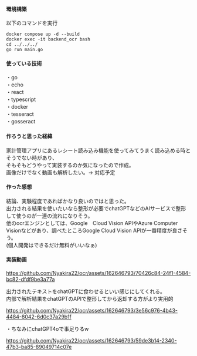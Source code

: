 

#### 環境構築  
以下のコマンドを実行  
```
docker compose up -d --build
docker exec -it backend_ocr bash
cd ../../../
go run main.go
```
    
#### 使っている技術  
・go  
・echo  
・react  
・typescript  
・docker  
・tesseract  
・gosseract  

  
#### 作ろうと思った経緯  
家計管理アプリにあるレシート読み込み機能を使ってみてうまく読み込める時とそうでない時があり、  
そもそもどうやって実装するのか気になったので作成。  
画像だけでなく動画も解析したい。→ 対応予定  

  
#### 作った感想  
結論、実験程度であればかなり良いのではと思った。  
出力される結果を使いたいなら整形が必要でchatGPTなどのAIサービスで整形して使うのが一連の流れになりそう。  
他のocrエンジンとしては、Google　Cloud Vision APIやAzure Computer Visionなどがあり、調べたところGoogle Cloud Vision APIが一番精度が良さそう。  
(個人開発はできるだけ無料がいいなぁ)  

  
#### 実装動画


https://github.com/Nyakira22/ocr/assets/162646793/70426c84-24f1-4584-bc82-dfdf9be3a77a


  
出力されたテキストをchatGPTに食わせるといい感じにしてくれる。  
内部で解析結果をchatGPTのAPIで整形してから返却する方がより実用的  



https://github.com/Nyakira22/ocr/assets/162646793/3e56c976-4b43-4484-8042-6d0c37a29b1f

・ちなみにchatGPT4oで事足りるw  


https://github.com/Nyakira22/ocr/assets/162646793/59de3b14-2340-47b3-ba85-89049714c07e

